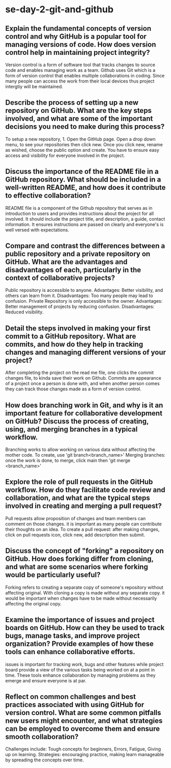 # se-day-2-git-and-github
## Explain the fundamental concepts of version control and why GitHub is a popular tool for managing versions of code. How does version control help in maintaining project integrity?
Version control is a form of software tool that tracks changes to source code and enables managing work as a team. Github uses Git which is a form of version control that enables multiple collaborations in coding. Since many people can access the work from their local devices thus project intergtiy will be maintained. 

## Describe the process of setting up a new repository on GitHub. What are the key steps involved, and what are some of the important decisions you need to make during this process?
To setup a new repository,  1. Open the GitHub page. Open a drop down menu, to see your repositories then click new. Once you click new, rename as wished, choose the public option and create. 
You have to ensure easy access and visibility for everyone involved in the project.

## Discuss the importance of the README file in a GitHub repository. What should be included in a well-written README, and how does it contribute to effective collaboration?
README file is a component of the Github repository that serves as in introduction to users and provides instructions about the project for all involved. 
It should include the project title, and description, a guide, contact information.
It ensures instructions are passed on clearly and everyone's is well versed with expectations.
## Compare and contrast the differences between a public repository and a private repository on GitHub. What are the advantages and disadvantages of each, particularly in the context of collaborative projects?
Public repository is accessible to anyone.
Advantages: Better visibility, and others can learn from it.
Disadvantages: Too many people may lead to confusion.
Private Repository is only accessible to the owner.
Advantages: Better management of projects by reducing confusion.
Disadvantages: Reduced visibility.
## Detail the steps involved in making your first commit to a GitHub repository. What are commits, and how do they help in tracking changes and managing different versions of your project?
After completing the project on the read me file, one clicks the commit changes file, to kinda save their work on Github. 
Commits are appearance of a project once a person is done with, and when another person comes they can track those changes made as a form of version control. 
## How does branching work in Git, and why is it an important feature for collaborative development on GitHub? Discuss the process of creating, using, and merging branches in a typical workflow.
Branching works to allow working on various data without affecting the mother code. 
To create, use 'git branch<branch_name>'
Merging branches: once the work is done, to merge, click main then 'git merge <branch_name>'
## Explore the role of pull requests in the GitHub workflow. How do they facilitate code review and collaboration, and what are the typical steps involved in creating and merging a pull request?
Pull requests allow proposition of changes and team members can comment on those changes. 
it is important as many people can contribute their thoughts on an idea.
To create a pull request: after making changes, click on pull requests icon, click new, add description then submit.
## Discuss the concept of "forking" a repository on GitHub. How does forking differ from cloning, and what are some scenarios where forking would be particularly useful?
Forking refers to creating a separate copy of someone's repository without affecting original.
With cloning a copy is made without any separate copy.
it would be important when changes have to be made without necessarily affecting the original copy.

## Examine the importance of issues and project boards on GitHub. How can they be used to track bugs, manage tasks, and improve project organization? Provide examples of how these tools can enhance collaborative efforts.
issues is important for tracking work, bugs and other features while project board provide a view of the various tasks being worked on at a point in time. 
These tools enhance collaboration by managing problems as they emerge and ensure everyone is at par.


## Reflect on common challenges and best practices associated with using GitHub for version control. What are some common pitfalls new users might encounter, and what strategies can be employed to overcome them and ensure smooth collaboration?
Challenges include: Tough concepts for beginners,  Errors, Fatigue, Giving up on learning.
Strategies: encouraging practice, making learn manageable by spreading the concepts over time.
